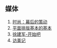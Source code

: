 ## 媒体
1. [时尚：幕后的策动](fashion_editor.md)
1. [平面排版基本的基本](graphic_design.md)
1. [徐建军-开始吧](kaistart.md)
1. [访美记](fang-mei.md)
